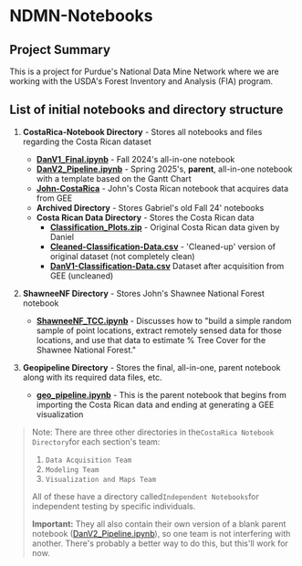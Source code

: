 # NDMN-Notebooks
## Project Summary

This is a project for Purdue's National Data Mine Network where we are working with the USDA's Forest Inventory and Analysis (FIA) program.

## List of initial notebooks and directory structure

1. **CostaRica-Notebook Directory** - Stores all notebooks and files regarding the Costa Rican dataset
   - **[DanV1_Final.ipynb](/CostaRica-Notebook/DanV1_Final.ipynb)** - Fall 2024's all-in-one notebook
   - **[DanV2_Pipeline.ipynb](/CostaRica-Notebook/DanV2_Pipeline.ipynb)** - Spring 2025's, **parent**, all-in-one notebook with a template based on the Gantt Chart
   - **[John-CostaRica](/CostaRica-Notebook/John-CostaRica.ipynb)** - John's Costa Rican notebook that acquires data from GEE
   - **Archived Directory** - Stores Gabriel's old Fall 24' notebooks
   - **Costa Rican Data Directory** - Stores the Costa Rican data 
     - **[Classification_Plots.zip](/CostaRica-Notebook/Costa%20Rican%20Data/Classification_Plots.zip)** - Original Costa Rican data given by Daniel
     - **[Cleaned-Classification-Data.csv](/CostaRica-Notebook/Costa%20Rican%20Data/Cleaned-Classification-Data.csv)** - 'Cleaned-up' version of original dataset (not completely clean)
     - **[DanV1-Classification-Data.csv](/CostaRica-Notebook/Costa%20Rican%20Data/DanV1-Classification-Data.csv)** Dataset after acquisition from GEE (uncleaned)


2. **ShawneeNF Directory** - Stores John's Shawnee National Forest notebook
   - **[ShawneeNF_TCC.ipynb](/ShawneeNF/ShawneeNF_TCC.ipynb)** - Discusses how to "build a simple random sample of point locations, extract remotely sensed data for those locations, and use that data to estimate % Tree Cover for the Shawnee National Forest."
  
3. **Geopipeline Directory** - Stores the final, all-in-one, parent notebook along with its required data files, etc.
   - **[geo_pipeline.ipynb](GeoPipeline/geo_pipeline.ipynb)** - This is the parent notebook that begins from importing the Costa Rican data and ending at generating a GEE visualization

> Note: There are three other directories in the`CostaRica Notebook Directory`for each section's team:
> 1. `Data Acquisition Team`
> 2. `Modeling Team`
> 3. `Visualization and Maps Team`
> 
> All of these have a directory called`Independent Notebooks`for independent testing by specific individuals.
> 
> **Important:** They all also contain their own version of a blank parent notebook ([DanV2_Pipeline.ipynb](/CostaRica-Notebook/DanV2_Pipeline.ipynb)), so
> one team is not interfering with another. There's probably a better way to do this, but this'll work for now.



